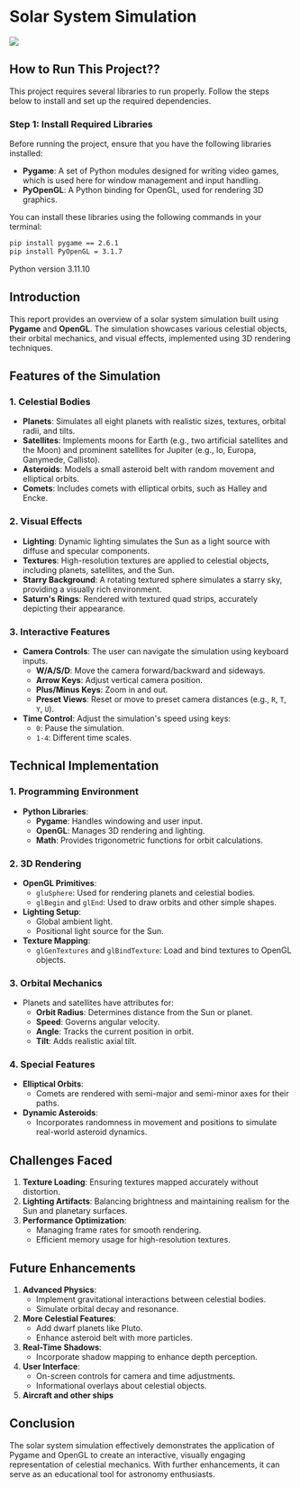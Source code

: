 # Solar System Simulation

![](https://github.com/haJye/DSAI/blob/main/M2DSAI/ImageSynthesis/Project/Gif.gif)

## How to Run This Project??
This project requires several libraries to run properly. Follow the steps below to install and set up the required dependencies.

### Step 1: Install Required Libraries

Before running the project, ensure that you have the following libraries installed:

- **Pygame**: A set of Python modules designed for writing video games, which is used here for window management and input handling.
- **PyOpenGL**: A Python binding for OpenGL, used for rendering 3D graphics.

You can install these libraries using the following commands in your terminal:

```bash
pip install pygame == 2.6.1
pip install PyOpenGL = 3.1.7
```

Python version 3.11.10

## Introduction
This report provides an overview of a solar system simulation built using **Pygame** and **OpenGL**. The simulation showcases various celestial objects, their orbital mechanics, and visual effects, implemented using 3D rendering techniques.

## Features of the Simulation
### 1. **Celestial Bodies**
- **Planets**: Simulates all eight planets with realistic sizes, textures, orbital radii, and tilts.
- **Satellites**: Implements moons for Earth (e.g., two artificial satellites and the Moon) and prominent satellites for Jupiter (e.g., Io, Europa, Ganymede, Callisto).
- **Asteroids**: Models a small asteroid belt with random movement and elliptical orbits.
- **Comets**: Includes comets with elliptical orbits, such as Halley and Encke.

### 2. **Visual Effects**
- **Lighting**: Dynamic lighting simulates the Sun as a light source with diffuse and specular components.
- **Textures**: High-resolution textures are applied to celestial objects, including planets, satellites, and the Sun.
- **Starry Background**: A rotating textured sphere simulates a starry sky, providing a visually rich environment.
- **Saturn's Rings**: Rendered with textured quad strips, accurately depicting their appearance.

### 3. **Interactive Features**
- **Camera Controls**: The user can navigate the simulation using keyboard inputs.
  - **W/A/S/D**: Move the camera forward/backward and sideways.
  - **Arrow Keys**: Adjust vertical camera position.
  - **Plus/Minus Keys**: Zoom in and out.
  - **Preset Views**: Reset or move to preset camera distances (e.g., `R`, `T`, `Y`, `U`).
- **Time Control**: Adjust the simulation's speed using keys:
  - `0`: Pause the simulation.
  - `1-4`: Different time scales.

## Technical Implementation
### 1. **Programming Environment**
- **Python Libraries**:
  - **Pygame**: Handles windowing and user input.
  - **OpenGL**: Manages 3D rendering and lighting.
  - **Math**: Provides trigonometric functions for orbit calculations.

### 2. **3D Rendering**
- **OpenGL Primitives**:
  - `gluSphere`: Used for rendering planets and celestial bodies.
  - `glBegin` and `glEnd`: Used to draw orbits and other simple shapes.
- **Lighting Setup**:
  - Global ambient light.
  - Positional light source for the Sun.
- **Texture Mapping**:
  - `glGenTextures` and `glBindTexture`: Load and bind textures to OpenGL objects.

### 3. **Orbital Mechanics**
- Planets and satellites have attributes for:
  - **Orbit Radius**: Determines distance from the Sun or planet.
  - **Speed**: Governs angular velocity.
  - **Angle**: Tracks the current position in orbit.
  - **Tilt**: Adds realistic axial tilt.

### 4. **Special Features**
- **Elliptical Orbits**:
  - Comets are rendered with semi-major and semi-minor axes for their paths.
- **Dynamic Asteroids**:
  - Incorporates randomness in movement and positions to simulate real-world asteroid dynamics.

## Challenges Faced
1. **Texture Loading**: Ensuring textures mapped accurately without distortion.
2. **Lighting Artifacts**: Balancing brightness and maintaining realism for the Sun and planetary surfaces.
3. **Performance Optimization**:
   - Managing frame rates for smooth rendering.
   - Efficient memory usage for high-resolution textures.

## Future Enhancements
1. **Advanced Physics**:
   - Implement gravitational interactions between celestial bodies.
   - Simulate orbital decay and resonance.
2. **More Celestial Features**:
   - Add dwarf planets like Pluto.
   - Enhance asteroid belt with more particles.
3. **Real-Time Shadows**: 
    - Incorporate shadow mapping to enhance depth perception.
4. **User Interface**:
   - On-screen controls for camera and time adjustments.
   - Informational overlays about celestial objects.
5. **Aircraft and other ships**

## Conclusion
The solar system simulation effectively demonstrates the application of Pygame and OpenGL to create an interactive, visually engaging representation of celestial mechanics. With further enhancements, it can serve as an educational tool for astronomy enthusiasts.


